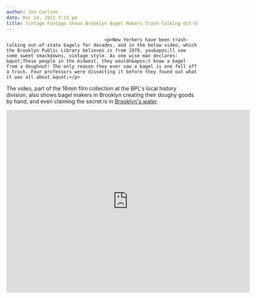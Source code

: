 ```yaml
---
author: Jen Carlson
date: Dec 14, 2011 3:13 pm
title: Vintage Footage Shows Brooklyn Bagel Makers Trash-Talking Out-Of-State Bagels
---
```


	
										<p>New Yorkers have been trash-talking out-of-state bagels for decades, and in the below video, which the Brooklyn Public Library believes is from 1979, you&apos;ll see some sweet smackdowns, vintage style. As one wise man declares: &quot;These people in the midwest, they wouldn&apos;t know a bagel from a doughnut! The only reason they ever saw a bagel is one fell off a truck. Four professors were dissecting it before they found out what it was all about.&quot;</p>

<p>The video, part of the 16mm film collection at the BPL&apos;s local history division, also shows bagel makers in Brooklyn creating their doughy goods by hand, and even claiming the secret is in <a href="https://web.archive.org/web/20150429111503/http://gothamist.com/2010/10/25/brooklyn_bagel_water_fight_in_flori.php">Brooklyn&apos;s water</a>.</p>

<p><iframe width="640" height="480" src="https://web.archive.org/web/20150429111503if_/http://www.youtube.com/embed/cPCOJAm5L2U" frameborder="0" allowfullscreen></iframe></p>					
										
									
				
